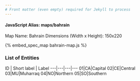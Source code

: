 ```yaml
---
# Front matter (even empty) required for Jekyll to process
---
```


#### JavaScript Alias: maps/bahrain

Map Name: Bahrain
Dimensions (Width x Height): 150x220



{% embed_spec_map bahrain-map.js %}

### List of Entities

ID | Short label | Label
---|---|---|---
01|CA|Capital
02|CE|Central
03|MU|Muharraq
04|NO|Northern
05|SO|Southern

